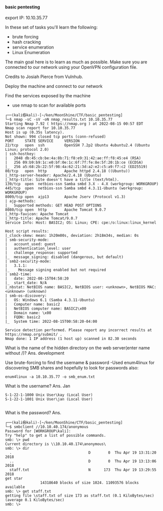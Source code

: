 #### basic pentesting 

export IP: 10.10.35.77

In these set of tasks you'll learn the following:

- brute forcing 
- hash cracking 
- service enumeration
- Linux Enumeration


The main goal here is to learn as much as possible. Make sure you are connected to our network using your OpenVPN configuration file.

Credits to Josiah Pierce from Vulnhub.

Deploy the machine and connect to our network

Find the services exposed by the machine

- use nmap to scan for available ports
```
┌──(kali㉿kali)-[~/ken/MoonShine/CTF/basic_pentesting]
└─$ nmap -sC -sV -oN nmap_results.txt 10.10.35.77 
Starting Nmap 7.92 ( https://nmap.org ) at 2022-08-15 00:57 EDT
Nmap scan report for 10.10.35.77
Host is up (0.35s latency).
Not shown: 994 closed tcp ports (conn-refused)
PORT     STATE SERVICE     VERSION
22/tcp   open  ssh         OpenSSH 7.2p2 Ubuntu 4ubuntu2.4 (Ubuntu Linux; protocol 2.0)
| ssh-hostkey: 
|   2048 db:45:cb:be:4a:8b:71:f8:e9:31:42:ae:ff:f8:45:e4 (RSA)
|   256 09:b9:b9:1c:e0:bf:0e:1c:6f:7f:fe:8e:5f:20:1b:ce (ECDSA)
|_  256 a5:68:2b:22:5f:98:4a:62:21:3d:a2:e2:c5:a9:f7:c2 (ED25519)
80/tcp   open  http        Apache httpd 2.4.18 ((Ubuntu))
|_http-server-header: Apache/2.4.18 (Ubuntu)
|_http-title: Site doesn't have a title (text/html).
139/tcp  open  netbios-ssn Samba smbd 3.X - 4.X (workgroup: WORKGROUP)
445/tcp  open  netbios-ssn Samba smbd 4.3.11-Ubuntu (workgroup: WORKGROUP)
8009/tcp open  ajp13       Apache Jserv (Protocol v1.3)
| ajp-methods: 
|_  Supported methods: GET HEAD POST OPTIONS
8080/tcp open  http        Apache Tomcat 9.0.7
|_http-favicon: Apache Tomcat
|_http-title: Apache Tomcat/9.0.7
Service Info: Host: BASIC2; OS: Linux; CPE: cpe:/o:linux:linux_kernel

Host script results:
|_clock-skew: mean: 1h20m00s, deviation: 2h18m34s, median: 0s
| smb-security-mode: 
|   account_used: guest
|   authentication_level: user
|   challenge_response: supported
|_  message_signing: disabled (dangerous, but default)
| smb2-security-mode: 
|   3.1.1: 
|_    Message signing enabled but not required
| smb2-time: 
|   date: 2022-08-15T04:58:20
|_  start_date: N/A
|_nbstat: NetBIOS name: BASIC2, NetBIOS user: <unknown>, NetBIOS MAC: <unknown> (unknown)
| smb-os-discovery: 
|   OS: Windows 6.1 (Samba 4.3.11-Ubuntu)
|   Computer name: basic2
|   NetBIOS computer name: BASIC2\x00
|   Domain name: \x00
|   FQDN: basic2
|_  System time: 2022-08-15T00:58:20-04:00

Service detection performed. Please report any incorrect results at https://nmap.org/submit/ .
Nmap done: 1 IP address (1 host up) scanned in 82.30 seconds

```


What is the name of the hidden directory on the web server(enter name without /)?
Ans. development


Use brute-forcing to find the username & password
-Used enum4linux for discovering SMB shares and hopefully to look for passwords also:

```
enum4linux -a 10.10.35.77 -o smb_enum.txt
```


What is the username?
Ans. Jan

```
S-1-22-1-1000 Unix User\kay (Local User)
S-1-22-1-1001 Unix User\jan (Local User)


```

What is the password?
Ans. 

```
┌──(kali㉿kali)-[~/ken/MoonShine/CTF/basic_pentesting]
└─$ smbclient //10.10.40.174/anonymous
Password for [WORKGROUP\kali]:
Try "help" to get a list of possible commands.
smb: \> pwd
Current directory is \\10.10.40.174\anonymous\
smb: \> dir
  .                                   D        0  Thu Apr 19 13:31:20 2018
  ..                                  D        0  Thu Apr 19 13:13:06 2018
  staff.txt                           N      173  Thu Apr 19 13:29:55 2018
get star
                14318640 blocks of size 1024. 11093576 blocks available
smb: \> get staff.txt
getting file \staff.txt of size 173 as staff.txt (0.1 KiloBytes/sec) (average 0.1 KiloBytes/sec)
smb: \> 




```

